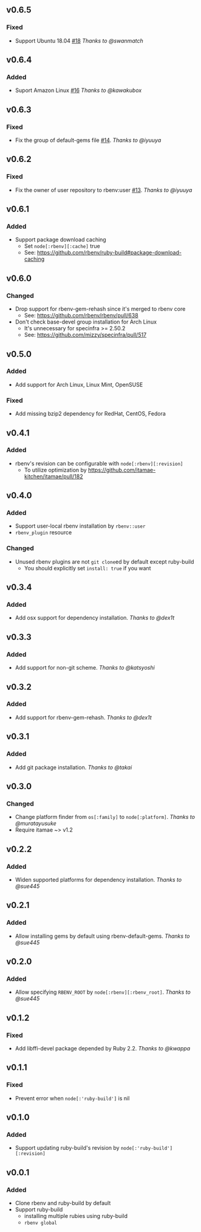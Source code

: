 ## v0.6.5
### Fixed
- Support Ubuntu 18.04 [#18](https://github.com/k0kubun/itamae-plugin-recipe-rbenv/pull/18)
  *Thanks to @swanmatch*

## v0.6.4
### Added
- Suport Amazon Linux [#16](https://github.com/k0kubun/itamae-plugin-recipe-rbenv/pull/16)
  *Thanks to @kawakubox*

## v0.6.3
### Fixed
- Fix the group of default-gems file [#14](https://github.com/k0kubun/itamae-plugin-recipe-rbenv/pull/14).
  *Thanks to @iyuuya*

## v0.6.2
### Fixed

- Fix the owner of user repository to rbenv:user [#13](https://github.com/k0kubun/itamae-plugin-recipe-rbenv/pull/13).
  *Thanks to @iyuuya*

## v0.6.1
### Added

- Support package download caching
  - Set `node[:rbenv][:cache]` true
  - See: https://github.com/rbenv/ruby-build#package-download-caching

## v0.6.0
### Changed

- Drop support for rbenv-gem-rehash since it's merged to rbenv core
  - See: https://github.com/rbenv/rbenv/pull/638
- Don't check base-devel group installation for Arch Linux
  - It's unnecessary for specinfra >= 2.50.2
  - See: https://github.com/mizzy/specinfra/pull/517

## v0.5.0
### Added

- Add support for Arch Linux, Linux Mint, OpenSUSE

### Fixed

- Add missing bzip2 dependency for RedHat, CentOS, Fedora

## v0.4.1
### Added

- rbenv's revision can be configurable with `node[:rbenv][:revision]`
  - To utilize optimization by https://github.com/itamae-kitchen/itamae/pull/182

## v0.4.0
### Added

- Support user-local rbenv installation by `rbenv::user`
- `rbenv_plugin` resource

### Changed

- Unused rbenv plugins are not `git clone`ed by default except ruby-build
  - You should explicitly set `install: true` if you want

## v0.3.4
### Added

- Add osx support for dependency installation.
  *Thanks to @dex1t*

## v0.3.3
### Added

- Add support for non-git scheme.
  *Thanks to @katsyoshi*

## v0.3.2
### Added

- Add support for rbenv-gem-rehash.
  *Thanks to @dex1t*

## v0.3.1
### Added

- Add git package installation.
  *Thanks to @takai*

## v0.3.0
### Changed

- Change platform finder from `os[:family]` to `node[:platform]`.
  *Thanks to @muratayusuke*
- Require itamae ~> v1.2

## v0.2.2
### Added

- Widen supported platforms for dependency installation.
  *Thanks to @sue445*

## v0.2.1
### Added

- Allow installing gems by default using rbenv-default-gems.
  *Thanks to @sue445*

## v0.2.0
### Added

- Allow specifying `RBENV_ROOT` by `node[:rbenv][:rbenv_root]`.
  *Thanks to @sue445*

## v0.1.2
### Fixed

- Add libffi-devel package depended by Ruby 2.2.
  *Thanks to @kwappa*

## v0.1.1
### Fixed

- Prevent error when `node[:'ruby-build']` is nil

## v0.1.0
### Added

- Support updating ruby-build's revision by `node[:'ruby-build'][:revision]`

## v0.0.1
### Added

- Clone rbenv and ruby-build by default
- Support ruby-build
  - installing multiple rubies using ruby-build
  - `rbenv global`
